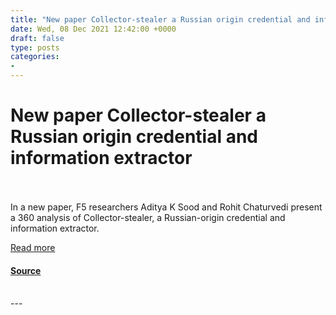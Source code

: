 ```yaml
---
title: "New paper Collector-stealer a Russian origin credential and information extractor"
date: Wed, 08 Dec 2021 12:42:00 +0000
draft: false
type: posts
categories: 
- 
---
```

# New paper Collector-stealer a Russian origin credential and information extractor

<br/>

<br/>
In a new paper, F5 researchers Aditya K Sood and Rohit Chaturvedi present a 360 analysis of Collector-stealer, a Russian-origin credential and information extractor.  
  
[Read more](https://www.virusbulletin.com/blog/2021/12/new-paper-collector-stealer-russian-origin-credential-and-information-extractor/)

#### [Source](https://www.virusbulletin.com/blog/2021/12/new-paper-collector-stealer-russian-origin-credential-and-information-extractor/)

<br/>
---
